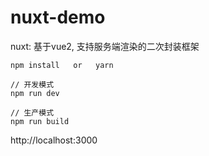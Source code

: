 # nuxt-demo
nuxt: 基于vue2, 支持服务端渲染的二次封装框架

```
npm install   or   yarn

// 开发模式
npm run dev

// 生产模式
npm run build
```

http://localhost:3000
